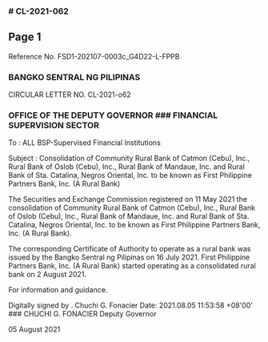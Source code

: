 ### # CL-2021-062

## Page 1

Reference No. FSD1-202107-0003c_G4D22-L-FPPB

### BANGKO SENTRAL NG PILIPINAS

CIRCULAR LETTER NO. CL-2021-o62

### OFFICE OF THE DEPUTY GOVERNOR ### FINANCIAL SUPERVISION SECTOR

To : ALL BSP-Supervised Financial Institutions

Subject : Consolidation of Community Rural Bank of Catmon (Cebu), Inc., Rural Bank of Oslob (Cebu), Inc., Rural Bank of Mandaue, Inc. and Rural Bank of Sta. Catalina, Negros Oriental, Inc. to be known as First Philippine Partners Bank, Inc. (A Rural Bank)

The Securities and Exchange Commission registered on 11 May 2021 the consolidation of Community Rural Bank of Catmon (Cebu), Inc., Rural Bank of Oslob (Cebu), Inc., Rural Bank of Mandaue, Inc. and Rural Bank of Sta. Catalina, Negros Oriental, Inc. to be known as First Philippine Partners Bank, Inc. (A Rural Bank).

The corresponding Certificate of Authority to operate as a rural bank was issued by the Bangko Sentral ng Pilipinas on 16 July 2021. First Philippine Partners Bank, Inc. (A Rural Bank) started operating as a consolidated rural bank on 2 August 2021.

For information and guidance.

Digitally signed by . Chuchi G. Fonacier Date: 2021.08.05 11:53:58 +08'00' ### CHUCHI G. FONACIER Deputy Governor

05 August 2021 